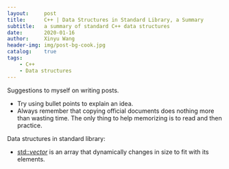 ```yaml
---
layout:		post
title:		C++ | Data Structures in Standard Library, a Summary
subtitle:	a summary of standard C++ data structures
date:		2020-01-16
author:		Xinyu Wang
header-img:	img/post-bg-cook.jpg
catalog:	true
tags:
	- C++
	- Data structures
---
```


Suggestions to myself on writing posts.

- Try using bullet points to explain an idea.
- Always remember that copying official documents does nothing more than wasting time. The only thing to help memorizing is to read and then practice.

Data structures in standard library:

- [std::*vector*](http://www.cplusplus.com/reference/vector/vector/) is an array that dynamically changes in size to fit with its elements.


